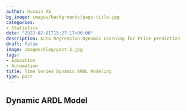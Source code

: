 ```yaml
---
author: Husain AS
bg_image: images/backgrounds/page-title.jpg
categories:
- Statistics
date: "2022-02-01T15:27:17+06:00"
description: Auto Regression Dynamic Learning for Price prediction
draft: false
image: images/blog/post-2.jpg
tags:
- Education
- Automation
title: Time Series Dynamic ARDL Modeling
type: post
---
```


## Dynamic ARDL Model

